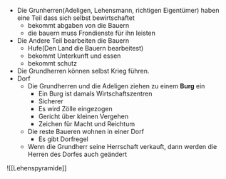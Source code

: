 - Die Grunherren(Adeligen, Lehensmann, richtigen Eigentümer) haben eine Teil dass sich selbst bewirtschaftet
	- bekommt abgaben von die Bauern
	- die bauern muss Frondienste für ihn leisten
- Die Andere Teil bearbeiten die Bauern
	- Hufe(Den Land die Bauern bearbeitest)
	- bekommt Unterkunft und essen
	- bekommt schutz
- Die Grundherren können selbst Krieg führen.
- Dorf
	- Die Grundherren und die Adeligen ziehen zu einem **Burg** ein
		- Ein Burg ist damals Wirtschaftszentren
		- Sicherer
		- Es wird Zölle eingezogen
		- Gericht über kleinen Vergehen
		- Zeichen für Macht und Reichtum
	- Die reste Baueren wohnen in einer Dorf
		- Es gibt Dorfregel
	- Wenn die Grundherr seine Herrschaft verkauft, dann werden die Herren des Dorfes auch geändert

![[Lehenspyramide]]